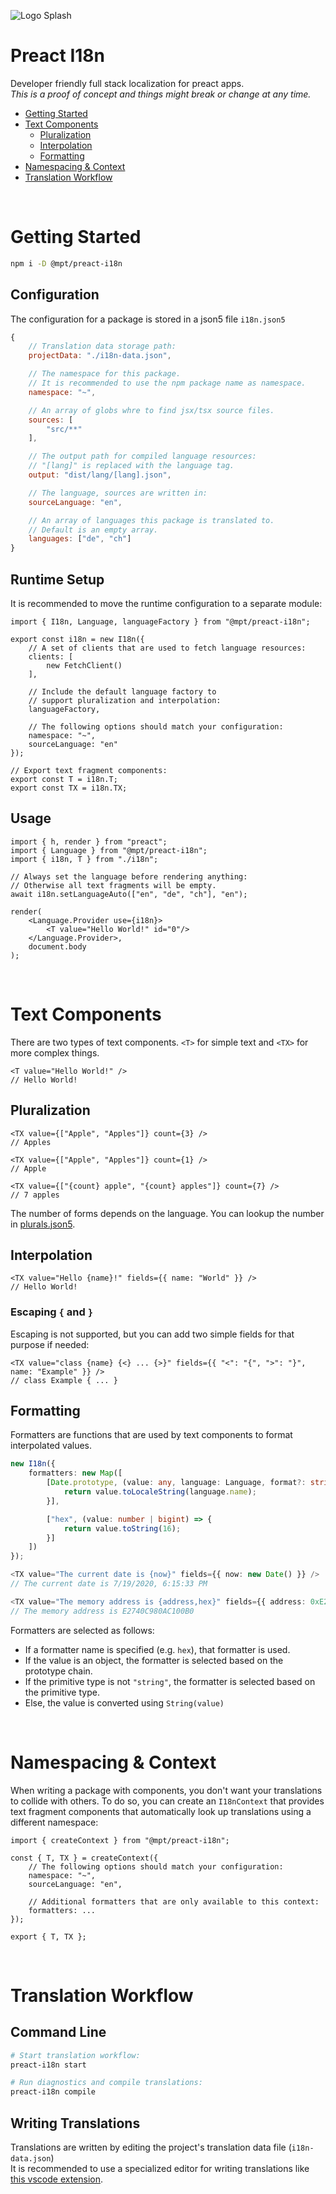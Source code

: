 ![Logo Splash](./resources/logo-splash.png)

# Preact I18n
Developer friendly full stack localization for preact apps.<br>
*This is a proof of concept and things might break or change at any time.*

+ [Getting Started](#getting-started)
+ [Text Components](#text-components)
    + [Pluralization](#pluralization)
    + [Interpolation](#interpolation)
    + [Formatting](#formatting)
+ [Namespacing & Context](#namespacing--context)
+ [Translation Workflow](#translation-workflow)

<br>



# Getting Started
```bash
npm i -D @mpt/preact-i18n
```

## Configuration
The configuration for a package is stored in a json5 file `i18n.json5`
```js
{
    // Translation data storage path:
    projectData: "./i18n-data.json",

    // The namespace for this package.
    // It is recommended to use the npm package name as namespace.
    namespace: "~",

    // An array of globs whre to find jsx/tsx source files.
    sources: [
        "src/**"
    ],

    // The output path for compiled language resources:
    // "[lang]" is replaced with the language tag.
    output: "dist/lang/[lang].json",

    // The language, sources are written in:
    sourceLanguage: "en",

    // An array of languages this package is translated to.
    // Default is an empty array.
    languages: ["de", "ch"]
}
```

## Runtime Setup
It is recommended to move the runtime configuration to a separate module:
```tsx
import { I18n, Language, languageFactory } from "@mpt/preact-i18n";

export const i18n = new I18n({
    // A set of clients that are used to fetch language resources:
    clients: [
        new FetchClient()
    ],

    // Include the default language factory to
    // support pluralization and interpolation:
    languageFactory,

    // The following options should match your configuration:
    namespace: "~",
    sourceLanguage: "en"
});

// Export text fragment components:
export const T = i18n.T;
export const TX = i18n.TX;
```

## Usage
```tsx
import { h, render } from "preact";
import { Language } from "@mpt/preact-i18n";
import { i18n, T } from "./i18n";

// Always set the language before rendering anything:
// Otherwise all text fragments will be empty.
await i18n.setLanguageAuto(["en", "de", "ch"], "en");

render(
    <Language.Provider use={i18n}>
        <T value="Hello World!" id="0"/>
    </Language.Provider>,
    document.body
);
```

<br>



# Text Components
There are two types of text components. `<T>` for simple text and `<TX>` for more complex things.
```tsx
<T value="Hello World!" />
// Hello World!
```

## Pluralization
```tsx
<TX value={["Apple", "Apples"]} count={3} />
// Apples

<TX value={["Apple", "Apples"]} count={1} />
// Apple

<TX value={["{count} apple", "{count} apples"]} count={7} />
// 7 apples
```
The number of forms depends on the language. You can lookup the number in [plurals.json5](./resources/plurals.json5).

## Interpolation
```tsx
<TX value="Hello {name}!" fields={{ name: "World" }} />
// Hello World!
```

### Escaping `{` and `}`
Escaping is not supported, but you can add two simple fields for that purpose if needed:
```tsx
<TX value="class {name} {<} ... {>}" fields={{ "<": "{", ">": "}", name: "Example" }} />
// class Example { ... }
```

## Formatting
Formatters are functions that are used by text components to format interpolated values.
```ts
new I18n({
    formatters: new Map([
        [Date.prototype, (value: any, language: Language, format?: string) => {
            return value.toLocaleString(language.name);
        }],

        ["hex", (value: number | bigint) => {
            return value.toString(16);
        }]
    ])
});

<TX value="The current date is {now}" fields={{ now: new Date() }} />
// The current date is 7/19/2020, 6:15:33 PM

<TX value="The memory address is {address,hex}" fields={{ address: 0xE2740C980AC100B0n }} />
// The memory address is E2740C980AC100B0
```
Formatters are selected as follows:
+ If a formatter name is specified (e.g. `hex`), that formatter is used.
+ If the value is an object, the formatter is selected based on the prototype chain.
+ If the primitive type is not `"string"`, the formatter is selected based on the primitive type.
+ Else, the value is converted using `String(value)`

<br>



# Namespacing & Context
When writing a package with components, you don't want your translations to collide with others.
To do so, you can create an `I18nContext` that provides text fragment components that automatically look up translations using a different namespace:
```tsx
import { createContext } from "@mpt/preact-i18n";

const { T, TX } = createContext({
    // The following options should match your configuration:
    namespace: "~",
    sourceLanguage: "en",

    // Additional formatters that are only available to this context:
    formatters: ...
});

export { T, TX };
```

<br>



# Translation Workflow

## Command Line
```bash
# Start translation workflow:
preact-i18n start

# Run diagnostics and compile translations:
preact-i18n compile
```

## Writing Translations
Translations are written by editing the project's translation data file (`i18n-data.json`)<br>
It is recommended to use a specialized editor for writing translations like [this vscode extension](https://marketplace.visualstudio.com/items?itemName=mxjp.preact-i18n-vscode).

<br>
